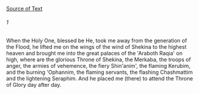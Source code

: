 [Source of Text](https://github.com/scrollmapper/bible_databases_deuterocanonical)

###### 1
When the Holy One, blessed be He, took me away from the generation of the Flood, he lifted me on the wings of the wind of Shekina to the highest heaven and brought me into the great palaces of the 'Araboth Raqia' on high, where are the glorious Throne of Shekina, the Merkaba, the troops of anger, the armies of vehemence, the fiery Shin'anim', the flaming Kerubim, and the burning 'Ophannim, the flaming servants, the flashing Chashmattim and the lightening Seraphim. And he placed me (there) to attend the Throne of Glory day after day.